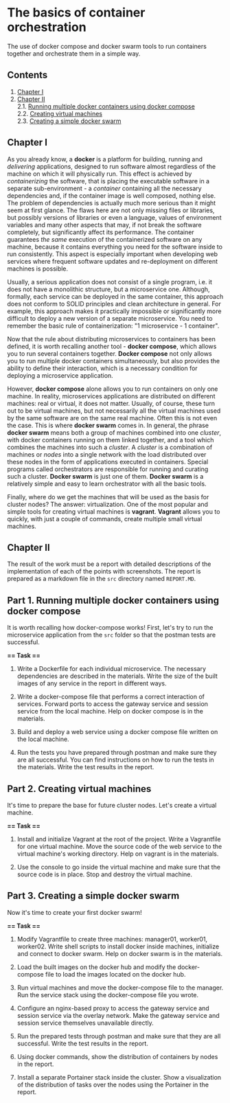 # The basics of container orchestration

The use of docker compose and docker swarm tools to run containers together and orchestrate them in a simple way.

## Contents

1. [Chapter I](#chapter-i)
2. [Chapter II](#chapter-ii) \
   2.1. [Running multiple docker containers using docker compose](#part-1-running-multiple-docker-containers-using-docker-compose-docker-compose) \
   2.2. [Creating virtual machines](#part-2-creating-virtual-machines) \
   2.3. [Creating a simple docker swarm](#part-3-creating-a-simple-docker-swarm)

## Chapter I

As you already know, a **docker** is a platform for building, running and *delivering* applications, designed to run software almost regardless of the machine on which it will physically run. This effect is achieved by *containerizing* the software, that is placing the executable software in a separate sub-environment - a *container* containing all the necessary dependencies and, if the container image is well composed, nothing else. The problem of dependencies is actually much more serious than it might seem at first glance. The flaws here are not only missing files or libraries, but possibly versions of libraries or even a language, values of environment variables and many other aspects that may, if not break the software completely, but significantly affect its performance. The container guarantees *the same* execution of the containerized software on any machine, because it contains everything you need for the software inside to run consistently. This aspect is especially important when developing web services where frequent software updates and re-deployment on different machines is possible.

Usually, a serious application does not consist of a single program, i.e. it does not have a monolithic structure, but a microservice one. Although, formally, each service can be deployed in the same container, this approach does not conform to SOLID principles and clean architecture in general. For example, this approach makes it practically impossible or significantly more difficult to deploy a new version of a separate microservice. You need to remember the basic rule of containerization: "1 microservice - 1 container". 

Now that the rule about distributing microservices to containers has been defined, it is worth recalling another tool - **docker compose**, which allows you to run several containers together. **Docker compose** not only allows you to run multiple docker containers simultaneously, but also provides the ability to define their interaction, which is a necessary condition for deploying a microservice application.

However, **docker compose** alone allows you to run containers on only one machine. In reality, microservices applications are distributed on different machines: real or virtual, it does not matter. Usually, of course, these turn out to be virtual machines, but not necessarily all the virtual machines used by the same software are on the same real machine. Often this is not even the case. This is where **docker swarm** comes in. In general, the phrase **docker swarm** means both a group of machines combined into one *cluster*, with docker containers running on them linked together, and a tool which combines the machines into such a *cluster*. A *cluster* is a combination of machines or *nodes* into a single network with the load distributed over these nodes in the form of applications executed in containers. Special programs called orchestrators are responsible for running and curating such a cluster. **Docker swarm** is just one of them. **Docker swarm** is a relatively simple and easy to learn orchestrator with all the basic tools.

Finally, where do we get the machines that will be used as the basis for cluster nodes? The answer: virtualization. One of the most popular and simple tools for creating virtual machines is **vagrant**. **Vagrant** allows you to quickly, with just a couple of commands, create multiple small virtual machines.

## Chapter II

The result of the work must be a report with detailed descriptions of the implementation of each of the points with screenshots. The report is prepared as a markdown file in the `src` directory named `REPORT.MD`.

## Part 1. Running multiple docker containers using docker compose

It is worth recalling how docker-compose works! First, let's try to run the microservice application from the `src` folder so that the postman tests are successful.

**== Task ==**

1) Write a Dockerfile for each individual microservice. The necessary dependencies are described in the materials. Write the size of the built images of any service in the report in different ways.

2) Write a docker-compose file that performs a correct interaction of services. Forward ports to access the gateway service and session service from the local machine. Help on docker compose is in the materials.

3) Build and deploy a web service using a docker compose file written on the local machine.

4) Run the tests you have prepared through postman and make sure they are all successful. You can find instructions on how to run the tests in the materials. Write the test results in the report.

## Part 2. Creating virtual machines

It's time to prepare the base for future cluster nodes. Let's create a virtual machine.

**== Task ==**

1) Install and initialize Vagrant at the root of the project. Write a Vagrantfile for one virtual machine. Move the source code of the web service to the virtual machine's working directory. Help on vagrant is in the materials.

2) Use the console to go inside the virtual machine and make sure that the source code is in place. Stop and destroy the virtual machine.

## Part 3. Creating a simple docker swarm

Now it's time to create your first docker swarm!

**== Task ==**

1) Modify Vagrantfile to create three machines: manager01, worker01, worker02. Write shell scripts to install docker inside machines, initialize and connect to docker swarm. Help on docker swarm is in the materials.

2) Load the built images on the docker hub and modify the docker-compose file to load the images located on the docker hub.

3) Run virtual machines and move the docker-compose file to the manager. Run the service stack using the docker-compose file you wrote.

4) Configure an nginx-based proxy to access the gateway service and session service via the overlay network. Make the gateway service and session service themselves unavailable directly.

5) Run the prepared tests through postman and make sure that they are all successful. Write the test results in the report.

6) Using docker commands, show the distribution of containers by nodes in the report.

7) Install a separate Portainer stack inside the cluster. Show a visualization of the distribution of tasks over the nodes using the Portainer in the report.
